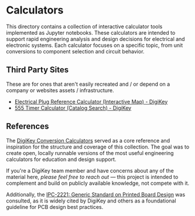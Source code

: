 # Calculators

This directory contains a collection of interactive calculator tools implemented as Jupyter notebooks. These calculators are intended to support rapid engineering analysis and design decisions for electrical and electronic systems. Each calculator focuses on a specific topic, from unit conversions to component selection and circuit behavior.

## Third Party Sites

These are for ones that aren't easily recreated and / or depend on a company or websites assets / infrastructure.

- [Electrical Plug Reference Calculator (Interactive Map) - DigiKey](https://www.digikey.ca/en/resources/conversion-calculators/conversion-calculator-electrical-plug-reference)
- [555 Timer Calculator (Catalog Search) - DigiKey](https://www.digikey.ca/en/resources/conversion-calculators/conversion-calculator-555-timer)

## References

The [DigiKey Conversion Calculators](https://www.digikey.ca/en/resources/online-conversion-calculators) served as a core reference and inspiration for the structure and coverage of this collection. The goal was to create open, locally runnable versions of the most useful engineering calculators for education and design support.

If you're a DigiKey team member and have concerns about any of the material here, _please feel free to reach out_ — this project is intended to complement and build on publicly available knowledge, not compete with it.

Additionally, the [IPC-2221: Generic Standard on Printed Board Design](https://www-eng.lbl.gov/~shuman/NEXT/CURRENT_DESIGN/TP/MATERIALS/IPC_2221.pdf) was consulted, as it is widely cited by DigiKey and others as a foundational guideline for PCB design best practices.
